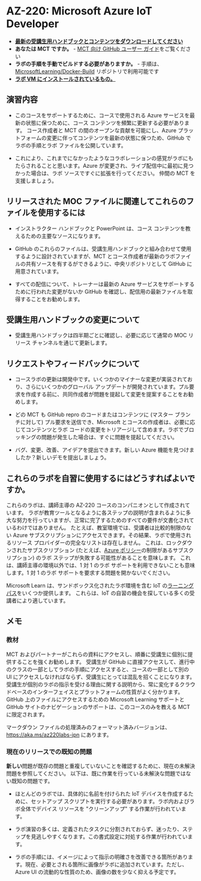 ﻿# AZ-220: Microsoft Azure IoT Developer

- **[最新の受講生用ハンドブックとコンテンツをダウンロードしてください](../../releases/latest)**
- **あなたは MCT ですか。** - [MCT 向け GitHub ユーザー ガイド](https://microsoftlearning.github.io/MCT-User-Guide-JA/)をご覧ください
- **ラボの手順を手動でビルドする必要がありますか。** - 手順は、[MicrosoftLearning/Docker-Build](https://github.com/MicrosoftLearning/Docker-Build) リポジトリで利用可能です
- **[ラボ VM にインストールされているもの。](lab.md)**

## 演習内容

- このコースをサポートするために、コースで使用される Azure サービスを最新の状態に保つために、コース コンテンツを頻繁に更新する必要があります。 コース作成者と MCT の間のオープンな貢献を可能にし、Azure プラットフォームの変更に伴ってコンテンツを最新の状態に保つため、GitHub でラボの手順とラボ ファイルを公開しています。

- これにより、これまでになかったようなコラボレーションの感覚がラボにもたらされることと思います。Azure が変更され、ライブ配信中に最初に見つかった場合は、ラボ ソースですぐに拡張を行ってください。 仲間の MCT を支援しましょう。

## リリースされた MOC ファイルに関連してこれらのファイルを使用するには

- インストラクター ハンドブックと PowerPoint は、コース コンテンツを教えるための主要なソースになります。

- GitHub のこれらのファイルは、受講生用ハンドブックと組み合わせて使用するように設計されていますが、MCT とコース作成者が最新のラボファイルの共有ソースを有するができるように、中央リポジトリとして GitHub に用意されています。

- すべての配信について、トレーナーは最新の Azure サービスをサポートするために行われた変更がないか GitHub を確認し、配信用の最新ファイルを取得することをお勧めします。

## 受講生用ハンドブックの変更について

- 受講生用ハンドブックは四半期ごとに確認し、必要に応じて通常の MOC リリース チャンネルを通じて更新します。

## リクエストやフィードバックについて

- コースラボの更新は開発中です。いくつかのマイナーな変更が実装されており、さらにいくつかのグローバル アップデートが開発されています。プル要求を作成する前に、共同作成者が問題を提起して変更を提案することをお勧めします。

- どの MCT も GitHub repro のコードまたはコンテンツに (マスター ブランチに対して) プル要求を送信でき、Microsoft とコースの作成者は、必要に応じてコンテンツとラボ コードの変更をトリアージして含めます。ラボでブロッキングの問題が発生した場合は、すぐに問題を提起してください。

- バグ、変更、改善、アイデアを提出できます。新しい Azure 機能を見つけましたか？新しいデモを提出しましょう。

## これらのラボを自習に使用するにはどうすればよいですか。

これらのラボは、講師主導の AZ-220 コースのコンパニオンとして作成されています。 ラボが教育ツールとなるように各ステップの説明が含まれるように多大な努力を行っていますが、正常に完了するためのすべての要件が文書化されているわけではありません。 たとえば、教室環境では、受講者は比較的制限のない Azure サブスクリプションにアクセスできます。その結果、ラボで使用されるリソース プロバイダーの完全なリストは存在しません。 これは、ロックダウンされたサブスクリプション (たとえば、[Azure ポリシー](https://docs.microsoft.com/azure/governance/policy/overview)の制限があるサブスクリプション) のラボ ステップが失敗する可能性があることを意味します。 これは、講師主導の環境以外では、1 対 1 のラボ サポートを利用できないことも意味します。1 対 1 のラボ サポートを要求する問題を開かないでください。

Microsoft Learn は、サンドボックス化されたラボ環境を含む IoT の[ラーニング パス](https://docs.microsoft.com/ja-jp/learn/browse/?resource_type=learning%20path&products=azure-iot&roles=developer)をいくつか提供します。 これらは、IoT の自習の機会を探している多くの受講者により適しています。

## メモ

### 教材

MCT およびパートナーがこれらの資料にアクセスし、順番に受講生に個別に提供することを強くお勧めします。 受講生が GitHub に直接アクセスして、進行中のクラスの一部としてラボの手順にアクセスすると、コースの一部として別の UI にアクセスしなければならず、受講生にとっては混乱を招くことになります。受講生が個別のラボの指示を受ける理由に関する説明から、常に変化するクラウドベースのインターフェイスとプラットフォームの性質がよく分かります。GitHub 上のファイルにアクセスするための Microsoft Learning サポートと GitHub サイトのナビゲーションのサポートは、このコースのみを教える MCT に限定されます。

マークダウン ファイルの処理済みのフォーマット済みバージョンは、https://aka.ms/az220labs-jpn にあります。

### 現在のリリースでの既知の問題

**新しい**問題が既存の問題と重複していないことを確認するために、現在の未解決問題を参照してください。 以下は、既に作業を行っている未解決な問題ではない既知の問題です。

- ほとんどのラボでは、具体的に名前を付けられた IoT デバイスを作成するために、セットアップ スクリプトを実行する必要があります。ラボ内およびラボ全体でデバイス リソースを "クリーンアップ" する作業が行われています。

- ラボ演習の多くは、定義されたタスクに分割されておらず、迷ったり、ステップを見逃しやすくなります。この書式設定に対処する作業が行われています。

- ラボの手順には、イメージによって指示の明確さを改善できる箇所があります。現在、必要とされる箇所に画像がラボに追加されています。ただし、Azure UI の流動的な性質のため、画像の数を少なく抑える予定です。
